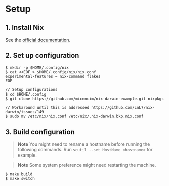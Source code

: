 # Setup

## 1. Install Nix

See the [official documentation](https://nixos.org/download.html).

## 2. Set up configuration

```console
$ mkdir -p $HOME/.config/nix
$ cat <<EOF > $HOME/.config/nix/nix.conf
experimental-features = nix-command flakes
EOF

// Setup configurations
$ cd $HOME/.config
$ git clone https://github.com/micnncim/nix-darwin-example.git nixpkgs

// Workaround until this is addressed https://github.com/LnL7/nix-darwin/issues/149
$ sudo mv /etc/nix/nix.conf /etc/nix/.nix-darwin.bkp.nix.conf
```

## 3. Build configuration

> **Note**
> You might need to rename a hostname before running the following commands.
> Run `scutil --set HostName <hostname>` for example.

> **Note**
> Some system preference might need restarting the machine.

```console
$ make build
$ make switch
```
